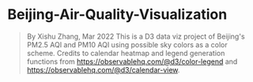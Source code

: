 # Beijing-Air-Quality-Visualization
> By Xishu Zhang, Mar 2022
This is a D3 data viz project of Beijing's PM2.5 AQI and PM10 AQI using possible sky colors as a color scheme.
Credits to calendar heatmap and legend generation functions from https://observablehq.com/@d3/color-legend and https://observablehq.com/@d3/calendar-view.
